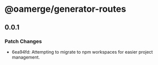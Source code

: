 # @oamerge/generator-routes

## 0.0.1

### Patch Changes

- 6ea94fd: Attempting to migrate to npm workspaces for easier project management.
